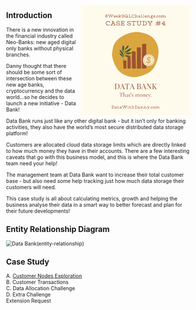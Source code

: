 <a href="https://8weeksqlchallenge.com/case-study-4/"> <img align="right" width="300" height="300" src="https://github.com/ChrisF03/Danny-Ma-SQL-Case-Studies-/blob/main/Solutions/Case%20Study%20%234%20-%20Data%20Bank/4.png"></a>

## Introduction
There is a new innovation in the financial industry called Neo-Banks: new aged digital only banks without physical branches.

Danny thought that there should be some sort of intersection between these new age banks, cryptocurrency and the data world…so he decides to launch a new initiative - Data Bank!

Data Bank runs just like any other digital bank - but it isn’t only for banking activities, they also have the world’s most secure distributed data storage platform!

Customers are allocated cloud data storage limits which are directly linked to how much money they have in their accounts. There are a few interesting caveats that go with this business model, and this is where the Data Bank team need your help!

The management team at Data Bank want to increase their total customer base - but also need some help tracking just how much data storage their customers will need.

This case study is all about calculating metrics, growth and helping the business analyse their data in a smart way to better forecast and plan for their future developments!

## Entity Relationship Diagram
![Data Bank(entity-relationship)](https://github.com/ChrisF03/Danny-Ma-SQL-Case-Studies-/assets/103148784/cd011a50-4e00-45d7-b468-7bb3c0300a47)

## Case Study
A. [Customer Nodes Exploration](https://github.com/ChrisF03/Danny-Ma-SQL-Case-Studies-/blob/main/Solutions/Case%20Study%20%234%20-%20Data%20Bank/solutions/(A)Customer_Nodes_Exploration.md) <br>
B. Customer Transactions <br>
C. Data Allocation Challenge <br>
D. Extra Challenge <br>
Extension Request <br>
